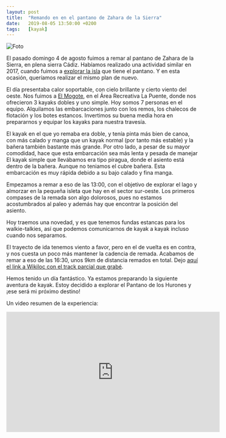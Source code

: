 ```yaml
---
layout: post
title:  "Remando en en el pantano de Zahara de la Sierra"
date:   2019-08-05 13:50:00 +0200
tags:	[kayak]
---
```


![Foto][foto]

El pasado domingo 4 de agosto fuimos a remar al pantano de Zahara de la Sierra,
en plena sierra Cádiz. Habíamos realizado una actividad similar en 2017, cuando
fuimos a [explorar la isla][old] que tiene el pantano. Y en esta ocasión,
queríamos realizar el mismo plan de nuevo.

<!--more-->

El día presentaba calor soportable, con cielo brillante y cierto viento del
oeste. Nos fuimos a [El Mogote][mogote], en el Área Recreativa La Puente, donde
nos ofrecieron 3 kayaks dobles y uno simple. Hoy somos 7 personas en el equipo.
Alquilamos las embarcaciones junto con los remos, los chalecos de flotación y
los botes estancos. Invertimos su buena media hora en prepararnos y equipar
los kayaks para nuestra travesía.

El kayak en el que yo remaba era doble, y tenía pinta más bien de canoa, con
más calado y manga que un kayak normal (por tanto más estable) y la bañera
también bastante más grande. Por otro lado, a pesar de su mayor comodidad,
hace que esta embarcación sea más lenta y pesada de manejar
El kayak simple que llevábamos era tipo piragua, donde el asiento está dentro
de la bañera. Aunque no teniamos el cubre bañera. Esta embarcación es muy
rápida debido a su bajo calado y fina manga.

Empezamos a remar a eso de las 13:00, con el objetivo de explorar el lago y
almorzar en la pequeña isleta que hay en el sector sur-oeste. Los primeros
compases de la remada son algo dolorosos, pues no estamos acostumbrados al
paleo y además hay que encontrar la posición del asiento.

Hoy traemos una novedad, y es que tenemos fundas estancas para los
walkie-talkies, así que podemos comunicarnos de kayak a kayak incluso cuando
nos separamos.

El trayecto de ida tenemos viento a favor, pero en el de vuelta es en contra,
y nos cuesta un poco más mantener la cadencia de remada. Acabamos de remar
a eso de las 16:30, unos 9km de distancia remados en total. Dejo [aquí el link
a Wikiloc con el track parcial que grabé][wikiloc].

Hemos tenido un día fantástico. Ya estamos preparando la siguiente
aventura de kayak. Estoy decidido a explorar el Pantano de los Hurones y ¡ese
será mi próximo destino!

Un video resumen de la experiencia:

<center>
<iframe width="560" height="315"
        src="https://www.youtube-nocookie.com/embed/4dlqol7S_So"
        frameborder="0"
        allow="accelerometer; autoplay; encrypted-media; gyroscope; picture-in-picture"
        allowfullscreen>
</iframe>
</center>

[foto]:		{{site.url}}/assets/2019-08-05-kayak-zahara.png
[old]:		{{site.url}}/2017/08/27/kayak-zahara.html
[mogote]:	http://elmogote.com/
[wikiloc]:	https://es.wikiloc.com/rutas-kayac/ruta-kayak-isla-del-pantano-de-zahara-de-la-sierra-el-gastor-desde-el-area-recreativa-la-puente-el-39566566
